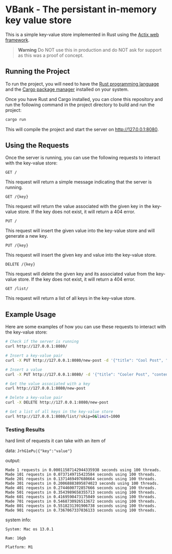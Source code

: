 # VBank - The persistant in-memory key value store

This is a simple key-value store implemented in Rust using the [Actix web framework](https://actix.rs).
> **Warning**
> Do NOT use this in production and do NOT ask for support as this was a proof of concept.

## Running the Project
To run the project, you will need to have the [Rust programming language](https://www.rust-lang.org/) and the [Cargo package manager](https://doc.rust-lang.org/cargo/) installed on your system.

Once you have Rust and Cargo installed, you can clone this repository and run the following command in the project directory to build and run the project:

```bash
cargo run
```
This will compile the project and start the server on http://127.0.0.1:8080.

## Using the Requests
Once the server is running, you can use the following requests to interact with the key-value store:

`GET /`

This request will return a simple message indicating that the server is running.

`GET /{key}`

This request will return the value associated with the given key in the key-value store. If the key does not exist, it will return a 404 error.

`PUT /`

This request will insert the given value into the key-value store and will generate a new key.

`PUT /{key}`

This request will insert the given key and value into the key-value store.

`DELETE /{key}`

This request will delete the given key and its associated value from the key-value store. If the key does not exist, it will return a 404 error.

`GET /list/`

This request will return a list of all keys in the key-value store.

## Example Usage
Here are some examples of how you can use these requests to interact with the key-value store:


```bash
# Check if the server is running
curl http://127.0.0.1:8080/

# Insert a key-value pair
curl -X PUT http://127.0.0.1:8080/new-post -d '{"title": "Cool Post", "content": "my cool post"}' -H "Content-Type: application/json"

# Insert a value
curl -X PUT http://127.0.0.1:8080/ -d '{"title": "Cooler Post", "content": "my cooler post"}' -H "Content-Type: application/json"

# Get the value associated with a key
curl http://127.0.0.1:8080/new-post

# Delete a key-value pair
curl -X DELETE http://127.0.0.1:8080/new-post

# Get a list of all keys in the key-value store
curl http://127.0.0.1:8080/list/?skip=0&limit=1000
```


### Testing Results

hard limit of requests it can take with an item of

data:
`JrhG1ePu|{"key":"value"}`

output:
```
Made 1 requests in 0.00011587142944335938 seconds using 100 threads.
Made 101 requests in 0.0737149715423584 seconds using 100 threads.
Made 201 requests in 0.1371469497680664 seconds using 100 threads.
Made 301 requests in 0.20068883895874023 seconds using 100 threads.
Made 401 requests in 0.2744600772857666 seconds using 100 threads.
Made 501 requests in 0.3543989658355713 seconds using 100 threads.
Made 601 requests in 0.4169590473175049 seconds using 100 threads.
Made 701 requests in 0.5468730926513672 seconds using 100 threads.
Made 801 requests in 0.5518231391906738 seconds using 100 threads.
Made 901 requests in 0.7367067337036133 seconds using 100 threads.
```

system info:
```
System: Mac os 13.0.1

Ram: 16gb

Platform: M1
```